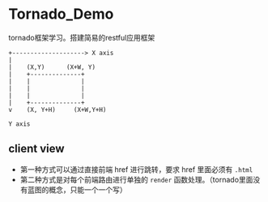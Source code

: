# Tornado_Demo
tornado框架学习。搭建简易的restful应用框架


```
+--------------------> X axis
|
|    (X,Y)      (X+W, Y)
|    +--------------+
|    |              |
|    |              |
|    |              |
|    +--------------+
v    (X, Y+H)     (X+W,Y+H)

Y axis
```

## client view

* 第一种方式可以通过直接前端 href 进行跳转，要求 href 里面必须有 `.html`
* 第二种方式是对每个前端路由进行单独的 `render` 函数处理。（tornado里面没有蓝图的概念，只能一个一个写）
